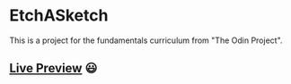# EtchASketch
This is a project for the fundamentals curriculum from "The Odin Project".
## **[Live Preview](https://tallgoblin.github.io/EtchASketch/)** :smiley:
